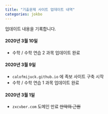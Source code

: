 ```yaml
---
title: "기출문제 사이트 업데이트 내역"
categories: jokbo
---
```


업데이트 내용을 기록합니다.

#### 2020년 3월 10일
- 수학 / 수학 연습 2 과목 업데이트 완료

#### 2020년 3월 9일
- `calofmijuck.github.io` 에 족보 사이트 구축 시작
- 수학 / 수학 연습 1 과목 업데이트 완료

#### 2020년 3월 1일
- `zxcvber.com` 도메인 만료 ~~만악의 근원~~